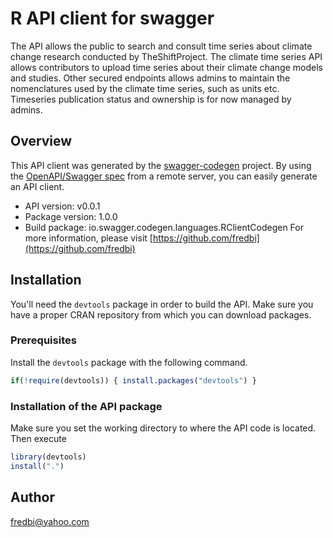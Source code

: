# R API client for swagger

The API allows the public to search and consult time series about climate change research conducted by TheShiftProject.  The climate time series API allows contributors to upload time series about their climate change models and studies.  Other secured endpoints allows admins to maintain the nomenclatures used by the climate time series, such as units etc. Timeseries publication status and ownership is for now managed by admins. 

## Overview
This API client was generated by the [swagger-codegen](https://github.com/swagger-api/swagger-codegen) project. By using the [OpenAPI/Swagger spec](https://github.com/swagger-api/swagger-spec) from a remote server, you can easily generate an API client.

- API version: v0.0.1
- Package version: 1.0.0
- Build package: io.swagger.codegen.languages.RClientCodegen
For more information, please visit [https://github.com/fredbi](https://github.com/fredbi)

## Installation
You'll need the `devtools` package in order to build the API.
Make sure you have a proper CRAN repository from which you can download packages.

### Prerequisites
Install the `devtools` package with the following command.
```R
if(!require(devtools)) { install.packages("devtools") }
```

### Installation of the API package
Make sure you set the working directory to where the API code is located.
Then execute
```R
library(devtools)
install(".")
```

## Author

fredbi@yahoo.com

